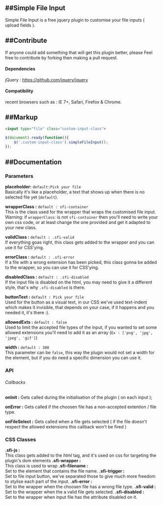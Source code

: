 ##Simple File Input
-----------
Simple File Input is a free jquery plugin to customise your file inputs ( upload fields ).

##Contribute
-----------  
If anyone could add something that will get this plugin better, please Feel free to contribute by forking then making a pull request.

#### Dependencies

jQuery : https://github.com/jquery/jquery

#### Compatibility
recent browsers such as :
IE 7+, Safari, Firefox & Chrome.
  
##Markup
-----------
```html
<input type="file" class="custom-input-class">
```

```js
$(document).ready(function(){
    $('.custom-input-class').simpleFileInput();
});
```

##Documentation
-----------

### Parameters

**placeholder:** `default:Pick your file`  
Basically it's like a placeholder, a text that shows up when there is no selected file yet (`default`). 

**wrapperClass :**   `default : sfi-container `  
This is the class used for the wrapper that wraps the customised file input.
Warning: if `wrapperClass`: is not `sfi-container` then you'll need to write your own css code, or at least change the one provided and get it adapted to your new class.
  
**validClass :** `default : .sfi-valid`  
If everything goas right, this class gets added to the wrapper and you can use it for CSS'ying.

**errorClass :** `default : .sfi-error`  
If a file with a wrong extension has been picked, this class gonna be added to the wrapper, so you can use it for CSS'ying.

**disabledClass :** `default : .sfi-disabled`  
If the input file is disabled on the html, you may need to give it a different style, that's why `.sfi-disabled` is there.



**buttonText :** `default : Pick your file`  
Used for the button as a visual text, in our CSS we've used text-indent which makes it invisible, that depends on your case, if it happens and you needed it, it's there :).

**allowedExts :** `default : false`  
Used to limit the accepted file types of the input, if you wanted to set some allowed extensions you'll need to add it as an array (`Ex : ['png', 'jpg', 'jpeg', 'gif']`)

**width :** `default : 300`  
This parameter can be `false`, this way the plugin would not set a width for the element, but if you do need a specific dimension you can use it.




### API

###### Callbacks

**onInit :**
Gets called during the initialisation of the plugin ( on each input );

**onError :** 
Gets called if the choosen file has a non-accepted extention / file type.

**onFileSelect :** 
Gets called when a file gets selected ( if the file doesn't respect the allowed extensions this callback won't be fired )
 
### CSS Classes

**.sfi-js  :**  
This class gets added to the *html* tag, and it's used on css for targeting the plugin's dom elements
**.sfi-wrapper  :**  
This class is used to wrap
**.sfi-filename  :**  
Set to the element that contains the file name.
**.sfi-trigger  :**  
Set to file input button, we've separated those to give much more freedom to stylise each part of the input.
**.sfi-error  :**  
Set to the wrapper when the choosen file has a wrong file type.
**.sfi-valid  :**  
Set to the wrapper when the a valid file gets selected.
**.sfi-disabled  :**  
Set to the wrapper when input file has the attribute disabled on it.
